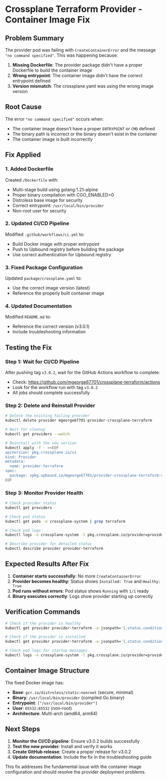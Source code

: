 # Crossplane Terraform Provider - Container Image Fix

## Problem Summary

The provider pod was failing with `CreateContainerError` and the message `"no command specified"`. This was happening because:

1. **Missing Dockerfile**: The provider package didn't have a proper Dockerfile to build the container image
2. **Wrong entrypoint**: The container image didn't have the correct entrypoint defined
3. **Version mismatch**: The crossplane.yaml was using the wrong image version

## Root Cause

The error `"no command specified"` occurs when:
- The container image doesn't have a proper `ENTRYPOINT` or `CMD` defined
- The binary path is incorrect or the binary doesn't exist in the container
- The container image is built incorrectly

## Fix Applied

### 1. Added Dockerfile

Created `/Dockerfile` with:
- Multi-stage build using golang:1.21-alpine
- Proper binary compilation with CGO_ENABLED=0
- Distroless base image for security
- Correct entrypoint: `/usr/local/bin/provider`
- Non-root user for security

### 2. Updated CI/CD Pipeline

Modified `.github/workflows/ci.yml` to:
- Build Docker image with proper entrypoint
- Push to Upbound registry before building the package
- Use correct authentication for Upbound registry

### 3. Fixed Package Configuration

Updated `package/crossplane.yaml` to:
- Use the correct image version (latest)
- Reference the properly built container image

### 4. Updated Documentation

Modified `README.md` to:
- Reference the correct version (v3.0.1)
- Include troubleshooting information

## Testing the Fix

### Step 1: Wait for CI/CD Pipeline
After pushing tag `v3.0.2`, wait for the GitHub Actions workflow to complete:
- Check: https://github.com/mgeorge67701/crossplane-terraform/actions
- Look for the workflow run with tag `v3.0.2`
- All jobs should complete successfully

### Step 2: Delete and Reinstall Provider
```bash
# Delete the existing failing provider
kubectl delete provider mgeorge67701-provider-crossplane-terraform

# Wait for cleanup
kubectl get providers --watch

# Reinstall with the new version
kubectl apply -f - <<EOF
apiVersion: pkg.crossplane.io/v1
kind: Provider
metadata:
  name: provider-terraform
spec:
  package: xpkg.upbound.io/mgeorge67701/provider-crossplane-terraform:v3.0.2
EOF
```

### Step 3: Monitor Provider Health
```bash
# Check provider status
kubectl get providers

# Check pod status
kubectl get pods -n crossplane-system | grep terraform

# Check pod logs
kubectl logs -n crossplane-system -l pkg.crossplane.io/provider=provider-terraform

# Describe provider for detailed status
kubectl describe provider provider-terraform
```

## Expected Results After Fix

1. **Container starts successfully**: No more `CreateContainerError`
2. **Provider becomes healthy**: Status shows `Installed: True` and `Healthy: True`
3. **Pod runs without errors**: Pod status shows `Running` with `1/1` ready
4. **Binary executes correctly**: Logs show provider starting up correctly

## Verification Commands

```bash
# Check if the provider is healthy
kubectl get provider provider-terraform -o jsonpath='{.status.conditions[?(@.type=="Healthy")].status}'

# Check if the provider is installed
kubectl get provider provider-terraform -o jsonpath='{.status.conditions[?(@.type=="Installed")].status}'

# Check pod logs for startup messages
kubectl logs -n crossplane-system -l pkg.crossplane.io/provider=provider-terraform --tail=20
```

## Container Image Structure

The fixed Docker image has:
- **Base**: `gcr.io/distroless/static:nonroot` (secure, minimal)
- **Binary**: `/usr/local/bin/provider` (compiled Go binary)
- **Entrypoint**: `["/usr/local/bin/provider"]`
- **User**: `65532:65532` (non-root)
- **Architecture**: Multi-arch (amd64, arm64)

## Next Steps

1. **Monitor the CI/CD pipeline**: Ensure v3.0.2 builds successfully
2. **Test the new provider**: Install and verify it works
3. **Create GitHub release**: Create a proper release for v3.0.2
4. **Update documentation**: Include the fix in the troubleshooting guide

This fix addresses the fundamental issue with the container image configuration and should resolve the provider deployment problems.
